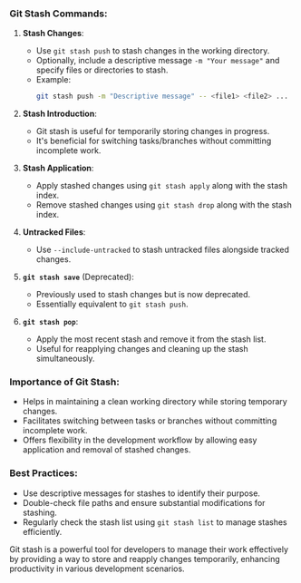 ### Git Stash Commands:

1. **Stash Changes**:
   - Use `git stash push` to stash changes in the working directory.
   - Optionally, include a descriptive message `-m "Your message"` and specify files or directories to stash.
   - Example:
     ```bash
     git stash push -m "Descriptive message" -- <file1> <file2> ...
     ```

2. **Stash Introduction**:
   - Git stash is useful for temporarily storing changes in progress.
   - It's beneficial for switching tasks/branches without committing incomplete work.

3. **Stash Application**:
   - Apply stashed changes using `git stash apply` along with the stash index.
   - Remove stashed changes using `git stash drop` along with the stash index.

4. **Untracked Files**:
   - Use `--include-untracked` to stash untracked files alongside tracked changes.

5. **`git stash save`** (Deprecated):
   - Previously used to stash changes but is now deprecated.
   - Essentially equivalent to `git stash push`.

6. **`git stash pop`**:
   - Apply the most recent stash and remove it from the stash list.
   - Useful for reapplying changes and cleaning up the stash simultaneously.

### Importance of Git Stash:

- Helps in maintaining a clean working directory while storing temporary changes.
- Facilitates switching between tasks or branches without committing incomplete work.
- Offers flexibility in the development workflow by allowing easy application and removal of stashed changes.

### Best Practices:

- Use descriptive messages for stashes to identify their purpose.
- Double-check file paths and ensure substantial modifications for stashing.
- Regularly check the stash list using `git stash list` to manage stashes efficiently.

Git stash is a powerful tool for developers to manage their work effectively by providing a way to store and reapply changes temporarily, enhancing productivity in various development scenarios.
